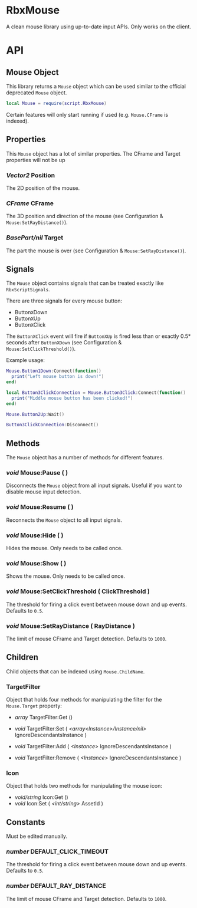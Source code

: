 # RbxMouse
A clean mouse library using up-to-date input APIs. Only works on the client.

# API
## Mouse Object
This library returns a `Mouse` object which can be used similar to the official deprecated `Mouse` object.

```lua
local Mouse = require(script.RbxMouse)
```

Certain features will only start running if used (e.g. `Mouse.CFrame` is indexed).

## Properties
This `Mouse` object has a lot of similar properties. The CFrame and Target properties will not be up

### *Vector2* Position
The 2D position of the mouse.

### *CFrame* CFrame
The 3D position and direction of the mouse (see Configuration & `Mouse:SetRayDistance()`).

### *BasePart/nil* Target
The part the mouse is over (see Configuration & `Mouse:SetRayDistance()`).

## Signals
The `Mouse` object contains signals that can be treated exactly like `RbxScriptSignals`.

There are three signals for every mouse button:
- Button`X`Down
- Button`X`Up
- Button`X`Click

The `ButtonXClick` event will fire if `ButtonXUp` is fired less than or exactly 0.5\* seconds after `ButtonXDown` (see Configuration & `Mouse:SetClickThreshold()`).

Example usage:
```lua
Mouse.Button1Down:Connect(function()
  print("Left mouse button is down!")
end)

local Button3ClickConnection = Mouse.Button3Click:Connect(function()
  print("Middle mouse button has been clicked!")
end)

Mouse.Button2Up:Wait()

Button3ClickConnection:Disconnect()
```

## Methods
The `Mouse` object has a number of methods for different features.

### *void* Mouse:Pause ( )
Disconnects the `Mouse` object from all input signals. Useful if you want to disable mouse input detection.

### *void* Mouse:Resume ( )
Reconnects the `Mouse` object to all input signals.

### *void* Mouse:Hide ( )
Hides the mouse. Only needs to be called once.

### *void* Mouse:Show ( )
Shows the mouse. Only needs to be called once.

### *void* Mouse:SetClickThreshold ( *<number>* ClickThreshold )
  The threshold for firing a click event between mouse down and up events. Defaults to `0.5`.

### *void* Mouse:SetRayDistance ( *<number>* RayDistance )
  The limit of mouse CFrame and Target detection. Defaults to `1000`.

## Children
Child objects that can be indexed using `Mouse.ChildName`.

### TargetFilter
Object that holds four methods for manipulating the filter for the `Mouse.Target` property:

  - *array<Instance>* TargetFilter:Get ()
  - *void* TargetFilter:Set ( *\<array\<Instance\>/Instance/nil\>* IgnoreDescendantsInstance )
  
  - *void* TargetFilter:Add ( *\<Instance\>* IgnoreDescendantsInstance )
  - *void* TargetFilter:Remove ( *\<Instance\>* IgnoreDescendantsInstance )
  
### Icon
Object that holds two methods for manipulating the mouse icon:

  - *void/string* Icon:Get ()
  - *void* Icon:Set ( *<int/string>* AssetId )

## Constants
Must be edited manually.

### *number* DEFAULT_CLICK_TIMEOUT
The threshold for firing a click event between mouse down and up events. Defaults to `0.5`.

### *number* DEFAULT_RAY_DISTANCE
The limit of mouse CFrame and Target detection. Defaults to `1000`.
